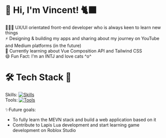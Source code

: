 # 👋 Hi, I'm Vincent! 🐈‍⬛

🧑🏻‍💻 UX/UI orientated front-end developer who is always keen to learn new things<br/>
⚡ Designing & building my apps and sharing about my journey on YouTube and Medium platforms (in the future)<br/>
🌱 Currently learning about Vue Composition API and Tailwind CSS<br/>
😄 Fun Fact: I'm an INTJ and love cats ^o^<br/>

# 🛠️ Tech Stack 💼
Skills: [![Skills](https://skillicons.dev/icons?i=js,html,css,sass)](https://skillicons.dev)<br/>
Tools: [![Tools](https://skillicons.dev/icons?i=figma,vscode,obsidian,md)](https://skillicons.dev)

✨Future goals:<br/>
- To fully learn the MEVN stack and build a web application based on it
- Contribute to Lapis Lua development and start learning game development on Roblox Studio

<!--
- 🤔 I’m looking for ...
- 💬 Ask me about ...
- 📫 How to reach me: ...
-->
